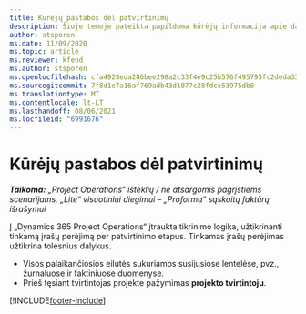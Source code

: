 ```yaml
---
title: Kūrėjų pastabos dėl patvirtinimų
description: Šioje temoje pateikta papildoma kūrėjų informacija apie darbą su patvirtinimais.
author: stsporen
ms.date: 11/09/2020
ms.topic: article
ms.reviewer: kfend
ms.author: stsporen
ms.openlocfilehash: cfa4928eda286bee298a2c33f4e9c25b576f495795fc2deda33b393e372465b1
ms.sourcegitcommit: 7f8d1e7a16af769adb43d1877c28fdce53975db8
ms.translationtype: MT
ms.contentlocale: lt-LT
ms.lasthandoff: 08/06/2021
ms.locfileid: "6991676"
---
```

# <a name="developer-notes-for-approvals"></a>Kūrėjų pastabos dėl patvirtinimų

_**Taikoma:** „Project Operations“ išteklių / ne atsargomis pagrįstiems scenarijams, „Lite“ visuotiniui diegimui – „Proforma“ sąskaitų faktūrų išrašymui_

Į „Dynamics 365 Project Operations“ įtraukta tikrinimo logika, užtikrinanti tinkamą įrašų perėjimą per patvirtinimo etapus. Tinkamas įrašų perėjimas užtikrina tolesnius dalykus. 

  - Visos palaikančiosios eilutės sukuriamos susijusiose lentelėse, pvz., žurnaluose ir faktiniuose duomenyse.
  - Prieš tęsiant tvirtintojas projekte pažymimas **projekto tvirtintoju**.


[!INCLUDE[footer-include](../includes/footer-banner.md)]
